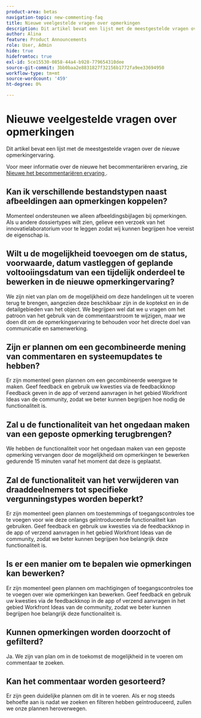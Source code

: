 ```yaml
---
product-area: betas
navigation-topic: new-commenting-faq
title: Nieuwe veelgestelde vragen over opmerkingen
description: Dit artikel bevat een lijst met de meestgestelde vragen over de nieuwe opmerkingervaring.
author: Alina
feature: Product Announcements
role: User, Admin
hide: true
hidefromtoc: true
exl-id: 5ce15530-0858-44a4-b928-779654310dee
source-git-commit: 3bb0baa2e8831827f32156b1772fa9ee33694950
workflow-type: tm+mt
source-wordcount: '459'
ht-degree: 0%

---
```


# Nieuwe veelgestelde vragen over opmerkingen

Dit artikel bevat een lijst met de meestgestelde vragen over de nieuwe opmerkingervaring.

Voor meer informatie over de nieuwe het becommentariëren ervaring, zie [ Nieuwe het becommentariëren ervaring ](../../betas/new-commenting-experience-beta/unified-commenting-experience.md).

## Kan ik verschillende bestandstypen naast afbeeldingen aan opmerkingen koppelen?

Momenteel ondersteunen we alleen afbeeldingsbijlagen bij opmerkingen. Als u andere dossiertypes wilt zien, gelieve een verzoek van het innovatielaboratorium voor te leggen zodat wij kunnen begrijpen hoe vereist de eigenschap is.

## Wilt u de mogelijkheid toevoegen om de status, voorwaarde, datum vastleggen of geplande voltooiingsdatum van een tijdelijk onderdeel te bewerken in de nieuwe opmerkingervaring?

We zijn niet van plan om de mogelijkheid om deze handelingen uit te voeren terug te brengen, aangezien deze beschikbaar zijn in de koptekst en in de detailgebieden van het object. We begrijpen wel dat we u vragen om het patroon van het gebruik van de commentaarstroom te wijzigen, maar we doen dit om de opmerkingservaring te behouden voor het directe doel van communicatie en samenwerking.

## Zijn er plannen om een gecombineerde mening van commentaren en systeemupdates te hebben?

Er zijn momenteel geen plannen om een gecombineerde weergave te maken. Geef feedback en gebruik uw kwesties via de feedbackknop Feedback geven in de app of verzend aanvragen in het gebied Workfront Ideas van de community, zodat we beter kunnen begrijpen hoe nodig de functionaliteit is.

## Zal u de functionaliteit van het ongedaan maken van een geposte opmerking terugbrengen?

We hebben de functionaliteit voor het ongedaan maken van een geposte opmerking vervangen door de mogelijkheid om opmerkingen te bewerken gedurende 15 minuten vanaf het moment dat deze is geplaatst.

## Zal de functionaliteit van het verwijderen van draaddeelnemers tot specifieke vergunningstypes worden beperkt?

Er zijn momenteel geen plannen om toestemmings of toegangscontroles toe te voegen voor wie deze onlangs geïntroduceerde functionaliteit kan gebruiken. Geef feedback en gebruik uw kwesties via de feedbackknop in de app of verzend aanvragen in het gebied Workfront Ideas van de community, zodat we beter kunnen begrijpen hoe belangrijk deze functionaliteit is.

## Is er een manier om te bepalen wie opmerkingen kan bewerken?

Er zijn momenteel geen plannen om machtigingen of toegangscontroles toe te voegen over wie opmerkingen kan bewerken. Geef feedback en gebruik uw kwesties via de feedbackknop in de app of verzend aanvragen in het gebied Workfront Ideas van de community, zodat we beter kunnen begrijpen hoe belangrijk deze functionaliteit is.

## Kunnen opmerkingen worden doorzocht of gefilterd?

Ja. We zijn van plan om in de toekomst de mogelijkheid in te voeren om commentaar te zoeken.

## Kan het commentaar worden gesorteerd?

Er zijn geen duidelijke plannen om dit in te voeren. Als er nog steeds behoefte aan is nadat we zoeken en filteren hebben geïntroduceerd, zullen we onze plannen heroverwegen.
